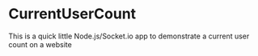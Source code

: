 # CurrentUserCount
This is a quick little Node.js/Socket.io app to demonstrate a current user count on a website
